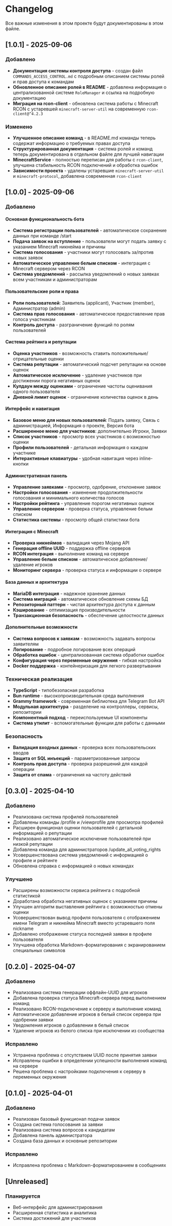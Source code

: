 # Changelog

Все важные изменения в этом проекте будут документированы в этом файле.

## [1.0.1] - 2025-09-06

### Добавлено
- **Документация системы контроля доступа** - создан файл `COMMANDS_ACCESS_CONTROL.md` с подробным описанием системы ролей и прав доступа к командам
- **Обновленное описание ролей в README** - добавлена информация о централизованной системе `RoleManager` и ссылка на подробную документацию
- **Миграция на rcon-client** - обновлена система работы с Minecraft RCON с устаревшей `minecraft-server-util` на современную `rcon-client@^4.2.3`

### Изменено
- **Улучшенное описание команд** - в README.md команды теперь содержат информацию о требуемых правах доступа
- **Структурированная документация** - система ролей и команд теперь документирована в отдельном файле для лучшей навигации
- **MinecraftService** - полностью переписан для работы с `rcon-client`, улучшена стабильность RCON подключений и обработка ошибок
- **Зависимости проекта** - удалены устаревшие `minecraft-server-util` и `minecraft-protocol`, добавлена современная `rcon-client`

## [1.0.0] - 2025-09-06

### Добавлено

#### Основная функциональность бота
- **Система регистрации пользователей** - автоматическое сохранение данных при команде /start
- **Подача заявок на вступление** - пользователи могут подать заявку с указанием Minecraft никнейма и причины
- **Система голосования** - участники могут голосовать за/против новых заявок
- **Автоматическое управление белым списком** - интеграция с Minecraft сервером через RCON
- **Система уведомлений** - рассылка уведомлений о новых заявках всем участникам и администраторам

#### Пользовательские роли и права
- **Роли пользователей**: Заявитель (applicant), Участник (member), Администратор (admin)
- **Система прав голосования** - автоматическое предоставление прав голоса участникам
- **Контроль доступа** - разграничение функций по ролям пользователей

#### Система рейтинга и репутации
- **Оценка участников** - возможность ставить положительные/отрицательные оценки
- **Система репутации** - автоматический подсчет репутации на основе оценок
- **Автоматическое исключение** - удаление участников при достижении порога негативных оценок
- **Кулдаун между оценками** - ограничение частоты оценивания одного пользователя
- **Дневной лимит оценок** - ограничение количества оценок в день

#### Интерфейс и навигация
- **Базовое меню для новых пользователей**: Подать заявку, Связь с администрацией, Информация о проекте, Версия бота
- **Расширенное меню для участников**: дополнительно Игроки, Заявки
- **Список участников** - просмотр всех участников с возможностью оценки
- **Профили пользователей** - детальная информация о каждом участнике
- **Интерактивные клавиатуры** - удобная навигация через inline-кнопки

#### Административная панель
- **Управление заявками** - просмотр, одобрение, отклонение заявок
- **Настройки голосования** - изменение продолжительности голосования и минимального количества голосов
- **Настройки рейтинга** - управление порогом негативных оценок
- **Управление сервером** - проверка статуса, управление белым списком
- **Статистика системы** - просмотр общей статистики бота

#### Интеграция с Minecraft
- **Проверка никнеймов** - валидация через Mojang API
- **Генерация offline UUID** - поддержка offline серверов
- **RCON интеграция** - выполнение команд на сервере
- **Управление белым списком** - автоматическое добавление/удаление игроков
- **Мониторинг сервера** - проверка статуса и информации о сервере

#### База данных и архитектура
- **MariaDB интеграция** - надежное хранение данных
- **Система миграций** - автоматическое обновление схемы БД
- **Репозиторный паттерн** - чистая архитектура доступа к данным
- **Кэширование** - оптимизация производительности
- **Транзакционная безопасность** - обеспечение целостности данных

#### Дополнительные возможности
- **Система вопросов к заявкам** - возможность задавать вопросы заявителям
- **Логирование** - подробное логирование всех операций
- **Обработка ошибок** - централизованная система обработки ошибок
- **Конфигурация через переменные окружения** - гибкая настройка
- **Docker поддержка** - контейнеризация для легкого развертывания

### Техническая реализация
- **TypeScript** - типобезопасная разработка
- **Bun runtime** - высокопроизводительная среда выполнения
- **Grammy framework** - современная библиотека для Telegram Bot API
- **Модульная архитектура** - разделение на контроллеры, сервисы, репозитории
- **Компонентный подход** - переиспользуемые UI компоненты
- **Система утилит** - вспомогательные функции для работы с данными

### Безопасность
- **Валидация входных данных** - проверка всех пользовательских вводов
- **Защита от SQL инъекций** - параметризованные запросы
- **Контроль прав доступа** - проверка разрешений для каждой операции
- **Защита от спама** - ограничения на частоту действий

## [0.3.0] - 2025-04-10

### Добавлено
- Реализована система профилей пользователей
- Добавлены команды /profile и /viewprofile для просмотра профилей
- Расширен функционал оценки пользователей с детальной информацией о репутации
- Реализовано автоматическое исключение пользователей при низкой репутации
- Добавлена команда для администраторов /update_all_voting_rights
- Усовершенствована система уведомлений с информацией о профиле и рейтинге
- Обновлена справка с информацией о новых командах

### Улучшено
- Расширены возможности сервиса рейтинга с подробной статистикой
- Доработана обработка негативных оценок с указанием причины
- Улучшен алгоритм выставления рейтинга с возможностью отмены оценки
- Усовершенствован вывод профиля пользователя с отображением имени Telegram и никнейма Minecraft вместо устаревшего поля nickname
- Добавлено отображение статуса последней заявки в профиле пользователя
- Улучшена обработка Markdown-форматирования с экранированием специальных символов

## [0.2.0] - 2025-04-07

### Добавлено
- Реализована система генерации оффлайн-UUID для игроков
- Добавлена проверка статуса Minecraft-сервера перед выполнением команд
- Реализовано RCON-подключение к серверу и выполнение команд
- Автоматическое добавление игроков в белый список сервера при одобрении заявки
- Уведомления игроков о добавлении в белый список
- Удаление игроков из белого списка при исключении из сообщества

### Исправлено
- Устранена проблема с отсутствием UUID после принятия заявки
- Исправлены ошибки в определении успешности выполнения команд на сервере
- Решена проблема с настройками подключения к серверу в переменных окружения

## [0.1.0] - 2025-04-01

### Добавлено
- Реализован базовый функционал подачи заявок
- Создана система голосования за заявки
- Реализована система вопросов к кандидатам
- Добавлена панель администратора
- Создана база данных и основные репозитории

### Исправлено
- Исправлена проблема с Markdown-форматированием в сообщениях

## [Unreleased]

### Планируется
- Веб-интерфейс для администрирования
- Расширенная статистика и аналитика
- Система достижений для участников
